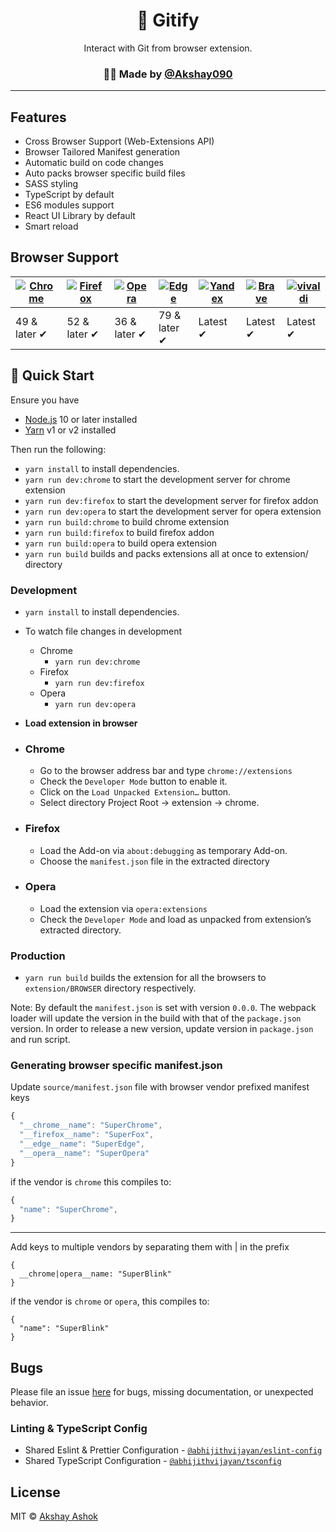 <h1 align="center">🚀 Gitify</h1>
<p align="center">Interact with Git from browser extension.</p>

<h3 align="center">🙋‍♂️ Made by <a href="https://twitter.com/aks2899">@Akshay090</a></h3>

<hr />


## Features

- Cross Browser Support (Web-Extensions API)
- Browser Tailored Manifest generation
- Automatic build on code changes
- Auto packs browser specific build files
- SASS styling
- TypeScript by default
- ES6 modules support
- React UI Library by default
- Smart reload

## Browser Support

| [![Chrome](https://raw.github.com/alrra/browser-logos/master/src/chrome/chrome_48x48.png)](/) | [![Firefox](https://raw.github.com/alrra/browser-logos/master/src/firefox/firefox_48x48.png)](/) | [![Opera](https://raw.github.com/alrra/browser-logos/master/src/opera/opera_48x48.png)](/) | [![Edge](https://raw.github.com/alrra/browser-logos/master/src/edge/edge_48x48.png)](/) | [![Yandex](https://raw.github.com/alrra/browser-logos/master/src/yandex/yandex_48x48.png)](/) | [![Brave](https://raw.github.com/alrra/browser-logos/master/src/brave/brave_48x48.png)](/) | [![vivaldi](https://raw.github.com/alrra/browser-logos/master/src/vivaldi/vivaldi_48x48.png)](/) |
| --------------------------------------------------------------------------------------------- | ------------------------------------------------------------------------------------------------ | ------------------------------------------------------------------------------------------ | --------------------------------------------------------------------------------------- | --------------------------------------------------------------------------------------------- | ------------------------------------------------------------------------------------------ | ------------------------------------------------------------------------------------------------ |
| 49 & later ✔                                                                                  | 52 & later ✔                                                                                     | 36 & later ✔                                                                               | 79 & later ✔                                                                            | Latest ✔                                                                                      | Latest ✔                                                                                   | Latest ✔                                                                                         |


## 🚀 Quick Start

Ensure you have

- [Node.js](https://nodejs.org) 10 or later installed
- [Yarn](https://yarnpkg.com) v1 or v2 installed

Then run the following:

- `yarn install` to install dependencies.
- `yarn run dev:chrome` to start the development server for chrome extension
- `yarn run dev:firefox` to start the development server for firefox addon
- `yarn run dev:opera` to start the development server for opera extension
- `yarn run build:chrome` to build chrome extension
- `yarn run build:firefox` to build firefox addon
- `yarn run build:opera` to build opera extension
- `yarn run build` builds and packs extensions all at once to extension/ directory

### Development

- `yarn install` to install dependencies.
- To watch file changes in development

  - Chrome
    - `yarn run dev:chrome`
  - Firefox
    - `yarn run dev:firefox`
  - Opera
    - `yarn run dev:opera`

- **Load extension in browser**

- ### Chrome

  - Go to the browser address bar and type `chrome://extensions`
  - Check the `Developer Mode` button to enable it.
  - Click on the `Load Unpacked Extension…` button.
  - Select directory Project Root -> extension -> chrome.

- ### Firefox

  - Load the Add-on via `about:debugging` as temporary Add-on.
  - Choose the `manifest.json` file in the extracted directory

- ### Opera

  - Load the extension via `opera:extensions`
  - Check the `Developer Mode` and load as unpacked from extension’s extracted directory.

### Production

- `yarn run build` builds the extension for all the browsers to `extension/BROWSER` directory respectively.

Note: By default the `manifest.json` is set with version `0.0.0`. The webpack loader will update the version in the build with that of the `package.json` version. In order to release a new version, update version in `package.json` and run script.

### Generating browser specific manifest.json

Update `source/manifest.json` file with browser vendor prefixed manifest keys

```js
{
  "__chrome__name": "SuperChrome",
  "__firefox__name": "SuperFox",
  "__edge__name": "SuperEdge",
  "__opera__name": "SuperOpera"
}
```

if the vendor is `chrome` this compiles to:

```js
{
  "name": "SuperChrome",
}
```

---

Add keys to multiple vendors by separating them with | in the prefix

```
{
  __chrome|opera__name: "SuperBlink"
}
```

if the vendor is `chrome` or `opera`, this compiles to:

```
{
  "name": "SuperBlink"
}
```

## Bugs

Please file an issue [here](https://github.com/Akshay090/gitify/issues/new) for bugs, missing documentation, or unexpected behavior.

### Linting & TypeScript Config

- Shared Eslint & Prettier Configuration - [`@abhijithvijayan/eslint-config`](https://www.npmjs.com/package/@abhijithvijayan/eslint-config)
- Shared TypeScript Configuration - [`@abhijithvijayan/tsconfig`](https://www.npmjs.com/package/@abhijithvijayan/tsconfig)

## License

MIT © [Akshay Ashok](https://github.com/Akshay090)
